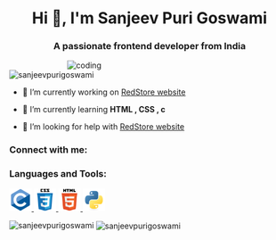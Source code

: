 <h1 align="center">Hi 👋, I'm Sanjeev Puri Goswami</h1>
<h3 align="center">A passionate frontend developer from India</h3>

<img align="right" alt="coding" width="400" src="https://www.google.com/url?sa=i&url=https%3A%2F%2Fgithub.com%2Frudrabarad%2FGifs&psig=AOvVaw30HQ6Gxkw0wYCiP9Iv_AlZ&ust=1697131705737000&source=images&cd=vfe&opi=89978449&ved=0CA8QjRxqFwoTCLj-irfC7oEDFQAAAAAdAAAAABAD">

<p align="left"> <img src="https://komarev.com/ghpvc/?username=sanjeevpurigoswami&label=Profile%20views&color=0e75b6&style=flat" alt="sanjeevpurigoswami" /> </p>

- 🔭 I’m currently working on [RedStore website](https://github.com/sanjeevpurigoswami/RedStore.git)

- 🌱 I’m currently learning **HTML , CSS , c**

- 🤝 I’m looking for help with [RedStore website](https://github.com/sanjeevpurigoswami/RedStore.git)

<h3 align="left">Connect with me:</h3>
<p align="left">
</p>

<h3 align="left">Languages and Tools:</h3>
<p align="left"> <a href="https://www.cprogramming.com/" target="_blank" rel="noreferrer"> <img src="https://raw.githubusercontent.com/devicons/devicon/master/icons/c/c-original.svg" alt="c" width="40" height="40"/> </a> <a href="https://www.w3schools.com/css/" target="_blank" rel="noreferrer"> <img src="https://raw.githubusercontent.com/devicons/devicon/master/icons/css3/css3-original-wordmark.svg" alt="css3" width="40" height="40"/> </a> <a href="https://www.w3.org/html/" target="_blank" rel="noreferrer"> <img src="https://raw.githubusercontent.com/devicons/devicon/master/icons/html5/html5-original-wordmark.svg" alt="html5" width="40" height="40"/> </a> <a href="https://www.python.org" target="_blank" rel="noreferrer"> <img src="https://raw.githubusercontent.com/devicons/devicon/master/icons/python/python-original.svg" alt="python" width="40" height="40"/> </a> </p>

<p><img align="left" src="https://github-readme-stats.vercel.app/api/top-langs?username=sanjeevpurigoswami&show_icons=true&locale=en&layout=compact" alt="sanjeevpurigoswami" /></p>

<p>&nbsp;<img align="center" src="https://github-readme-stats.vercel.app/api?username=sanjeevpurigoswami&show_icons=true&locale=en" alt="sanjeevpurigoswami" /></p>
